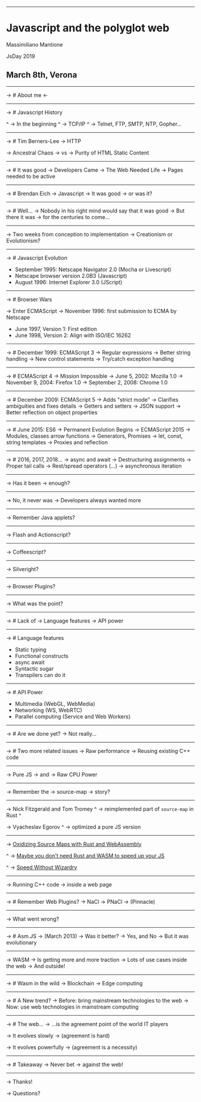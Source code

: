 -------------------------------------------------

#     Javascript and the polyglot web

Massimiliano Mantione

JsDay 2019
##     March 8th, Verona

-------------------------------------------------

-> # About me <-

-------------------------------------------------

-> # Javascript History

^
-> In the beginning
^
-> TCP/IP
^
-> Telnet, FTP, SMTP, NTP, Gopher...

-------------------------------------------------

-> # Tim Berners-Lee
-> HTTP

-> Ancestral Chaos
-> vs
-> Purity of HTML Static Content

-------------------------------------------------

-> # It was good
-> Developers Came
-> The Web Needed Life
-> Pages needed to be active

-------------------------------------------------

-> # Brendan Eich
-> Javascript
-> It was good
-> or was it?

-------------------------------------------------

-> # Well...
-> Nobody in his right mind would say that it was good
-> But there it was
-> for the centuries to come...

-------------------------------------------------

-> Two weeks from conception to implementation
-> Creationism or Evolutionism?

-------------------------------------------------

-> # Javascript Evolution

- September 1995: Netscape Navigator 2.0
  (Mocha or Livescript)
- Netscape browser version 2.0B3
  (Javascript)
- August 1996: Internet Explorer 3.0
  (JScript)

-------------------------------------------------

-> # Browser Wars

-> Enter ECMAScript
-> November 1996: first submission to ECMA by Netscape
- June 1997, Version 1: First edition
- June 1998, Version 2: Align with ISO/IEC 16262

-------------------------------------------------

-> # December 1999: ECMAScript 3
-> Regular expressions
-> Better string handling
-> New control statements
-> Try/catch exception handling

-------------------------------------------------

-> # ECMAScript 4
-> Mission Impossible
-> June 5, 2002: Mozilla 1.0
-> November 9, 2004: Firefox 1.0
-> September 2, 2008: Chrome 1.0

-------------------------------------------------

-> # December 2009: ECMAScript 5
-> Adds "strict mode"
-> Clarifies ambiguities and fixes details
-> Getters and setters
-> JSON support
-> Better reflection on object properties

-------------------------------------------------

-> # June 2015: ES6
-> Permanent Evolution Begins
-> ECMAScript 2015
-> Modules, classes arrow functions
-> Generators, Promises
-> let, const, string templates
-> Proxies and reflection

-------------------------------------------------

-> # 2016, 2017, 2018...
-> async and await
-> Destructuring assignments
-> Proper tail calls
-> Rest/spread operators (...)
-> asynchronous iteration

-------------------------------------------------

-> Has it been
-> enough?

-------------------------------------------------

-> No, it never was
-> Developers always wanted more

-------------------------------------------------

-> Remember Java applets?

-------------------------------------------------

-> Flash and Actionscript?

-------------------------------------------------

-> Coffeescript?

-------------------------------------------------

-> Silveright?

-------------------------------------------------

-> Browser Plugins?

-------------------------------------------------

-> What was the point?

-------------------------------------------------

-> # Lack of
-> Language features
-> API power

-------------------------------------------------

-> # Language features
- Static typing
- Functional constructs
- async await
- Syntactic sugar
- Transpilers can do it

-------------------------------------------------

-> # API Power
- Multimedia
  (WebGL, WebMedia)
- Networking
  (WS, WebRTC)
- Parallel computing
  (Service and Web Workers)

-------------------------------------------------

-> # Are we done yet?
-> Not really...

-------------------------------------------------

-> # Two more related issues
-> Raw performance
-> Reusing existing C++ code

-------------------------------------------------

-> Pure JS
-> and
-> Raw CPU Power

-------------------------------------------------

-> Remember the
-> source-map
-> story?

-------------------------------------------------

-> Nick Fitzgerald and Tom Tromey
^
-> reimplemented part of `source-map` in Rust
^

-> Vyacheslav Egorov
^
-> optimized a pure JS version

-------------------------------------------------

-> [Oxidizing Source Maps with Rust and WebAssembly]("https://hacks.mozilla.org/2018/01/oxidizing-source-maps-with-rust-and-webassembly")

^
-> [Maybe you don't need Rust and WASM to speed up your JS]("https://mrale.ph/blog/2018/02/03/maybe-you-dont-need-rust-to-speed-up-your-js.html")

^
-> [Speed Without Wizardry]("http://fitzgeraldnick.com/2018/02/26/speed-without-wizardry.html")

-------------------------------------------------

-> Running C++ code
-> inside a web page

-------------------------------------------------

-> # Remember Web Plugins?
-> NaCl
-> PNaCl
-> (Pinnacle)

-------------------------------------------------

-> What went wrong?

-------------------------------------------------

-> # Asm.JS
-> (March 2013)
-> Was it better?
-> Yes, and No
-> But it was evolutionary

-------------------------------------------------

-> WASM
-> Is getting more and more traction
-> Lots of use cases inside the web
-> And outside!

-------------------------------------------------

-> # Wasm in the wild
-> Blockchain
-> Edge computing

-------------------------------------------------

-> # A New trend?
-> Before: bring mainstream technologies to the web
-> Now: use web technologies in mainstream computing

-------------------------------------------------

-> # The web...
-> ...is the agreement point of the world IT players

-> It evolves slowly
-> (agreement is hard)

-> It evolves powerfully
-> (agreement is a necessity)

-------------------------------------------------

-> # Takeaway
-> Never bet
-> against the web!

-------------------------------------------------


-> Thanks!

-> Questions?
